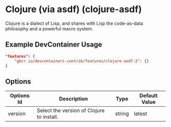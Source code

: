 
# Clojure (via asdf) (clojure-asdf)

Clojure is a dialect of Lisp, and shares with Lisp the code-as-data philosophy and a powerful macro system.

## Example DevContainer Usage

```json
"features": {
    "ghcr.io/devcontainers-contrib/features/clojure-asdf:2": {}
}
```

## Options

| Options Id | Description | Type | Default Value |
|-----|-----|-----|-----|
| version | Select the version of Clojure to install. | string | latest |


